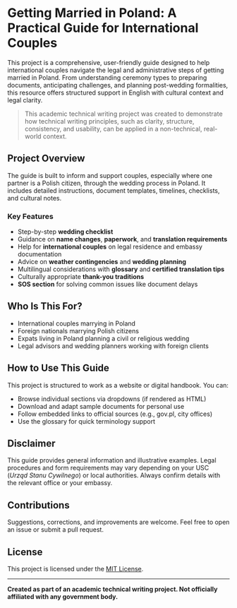 # Getting Married in Poland: A Practical Guide for International Couples

This project is a comprehensive, user-friendly guide designed to help international couples navigate the legal and administrative steps of getting married in Poland. From understanding ceremony types to preparing documents, anticipating challenges, and planning post-wedding formalities, this resource offers structured support in English with cultural context and legal clarity.

> This academic technical writing project was created to demonstrate how technical writing principles, such as clarity, structure, consistency, and usability, can be applied in a non-technical, real-world context.

## Project Overview

The guide is built to inform and support couples, especially where one partner is a Polish citizen, through the wedding process in Poland. It includes detailed instructions, document templates, timelines, checklists, and cultural notes.

### Key Features

- Step-by-step **wedding checklist**
- Guidance on **name changes**, **paperwork**, and **translation requirements**
- Help for **international couples** on legal residence and embassy documentation
- Advice on **weather contingencies** and **wedding planning**
- Multilingual considerations with **glossary** and **certified translation tips**
- Culturally appropriate **thank-you traditions**
- **SOS section** for solving common issues like document delays

## Who Is This For?

- International couples marrying in Poland
- Foreign nationals marrying Polish citizens
- Expats living in Poland planning a civil or religious wedding
- Legal advisors and wedding planners working with foreign clients

## How to Use This Guide

This project is structured to work as a website or digital handbook. You can:
- Browse individual sections via dropdowns (if rendered as HTML)
- Download and adapt sample documents for personal use
- Follow embedded links to official sources (e.g., gov.pl, city offices)
- Use the glossary for quick terminology support

## Disclaimer

This guide provides general information and illustrative examples. Legal procedures and form requirements may vary depending on your USC (*Urząd Stanu Cywilnego*) or local authorities. Always confirm details with the relevant office or your embassy.

## Contributions

Suggestions, corrections, and improvements are welcome. Feel free to open an issue or submit a pull request.

## License

This project is licensed under the [MIT License](LICENSE).

---

**Created as part of an academic technical writing project. Not officially affiliated with any government body.**
